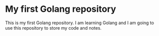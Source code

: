 # My first Golang repository

This is my first Golang repository. I am learning Golang and I am going to use this repository to store my code and notes.
